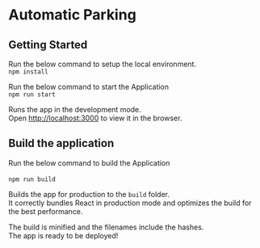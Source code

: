 # Automatic Parking

## Getting Started

Run the below command to setup the local environment.<br />
`npm install`

Run the below command to start the Application<br />
`npm run start`

Runs the app in the development mode.<br />
Open [http://localhost:3000](http://localhost:3000) to view it in the browser.

## Build the application

Run the below command to build the Application<br />  
`npm run build`

Builds the app for production to the `build` folder.<br />
It correctly bundles React in production mode and optimizes the build for the best performance.

The build is minified and the filenames include the hashes.<br />
The app is ready to be deployed!
